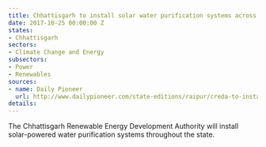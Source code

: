 ```yaml
---
title: Chhattisgarh to install solar water purification systems across the state
date: 2017-10-25 00:00:00 Z
states:
- Chhattisgarh
sectors:
- Climate Change and Energy
subsectors:
- Power
- Renewables
sources:
- name: Daily Pioneer
  url: http://www.dailypioneer.com/state-editions/raipur/creda-to-install-solar-based-water-purification-systems.html
details: 
---
```


The Chhattisgarh Renewable Energy Development Authority will install solar-powered water purification systems throughout the state. 
